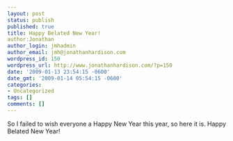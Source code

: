 ```yaml
---
layout: post
status: publish
published: true
title: Happy Belated New Year!
author:Jonathan
author_login: jmhadmin
author_email: jmh@jonathanhardison.com
wordpress_id: 150
wordpress_url: http://www.jonathanhardison.com/?p=150
date: '2009-01-13 23:54:15 -0600'
date_gmt: '2009-01-14 05:54:15 -0600'
categories:
- Uncategorized
tags: []
comments: []
---
```

So I failed to wish everyone a Happy New Year this year, so here it is. Happy Belated New Year!
